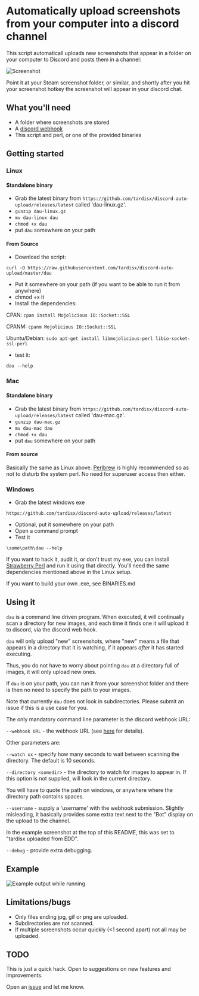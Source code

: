 # Automatically upload screenshots from your computer into a discord channel

This script automaticall uploads new screenshots that appear in a folder on your computer to Discord and posts them in a channel:

![Screenshot](http://i.imgur.com/QPS9V6f.jpg)

Point it at your Steam screenshot folder, or similar, and shortly after you hit your screenshot hotkey the screenshot will appear in your discord chat.

## What you'll need

* A folder where screenshots are stored
* A [discord webhook](https://support.discordapp.com/hc/en-us/articles/228383668-Intro-to-Webhooks)
* This script and perl, or one of the provided binaries

## Getting started

### Linux

#### Standalone binary

* Grab the latest binary from `https://github.com/tardisx/discord-auto-upload/releases/latest` called 'dau-linux.gz'.
* `gunzip dau-linux.gz`
* `mv dau-linux dau`
* `chmod +x dau`
* put `dau` somewhere on your path

#### From Source

* Download the script:

`curl -O https://raw.githubusercontent.com/tardisx/discord-auto-upload/master/dau`

* Put it somewhere on your path (if you want to be able to run it from anywhere)
* chmod +x it
* Install the dependencies:

CPAN: `cpan install Mojolicious IO::Socket::SSL`

CPANM: `cpanm Mojolicious IO::Socket::SSL`

Ubuntu/Debian: `sudo apt-get install libmojolicious-perl libio-socket-ssl-perl`

* test it:

`dau --help`

### Mac

#### Standalone binary

* Grab the latest binary from `https://github.com/tardisx/discord-auto-upload/releases/latest` called 'dau-mac.gz'.
* `gunzip dau-mac.gz`
* `mv dau-mac dau`
* `chmod +x dau`
* put `dau` somewhere on your path

#### From source

Basically the same as Linux above. [Perlbrew](https://perlbrew.pl) is highly recommended so as not to disturb the system perl. No need for superuser access then either.

### Windows

* Grab the latest windows exe

`https://github.com/tardisx/discord-auto-upload/releases/latest`

* Optional, put it somewhere on your path
* Open a command prompt
* Test it

`\some\path\dau --help`

If you want to hack it, audit it, or don't trust my exe, you can install
[Strawberry Perl](http://strawberryperl.com) and run it using that directly.
You'll need the same dependencies mentioned above in the Linux setup.

If you want to build your own .exe, see BINARIES.md

## Using it

`dau` is a command line driven program. When executed, it will continually scan a directory for new images, and each time it finds one it will upload it to discord, via the discord web hook.

`dau` will only upload "new" screenshots, where "new" means a file that appears in a directory that it is watching, if it appears *after* it has started executing.

Thus, you do not have to worry about pointing `dau` at a directory full of images, it will only upload new ones.

If `dau` is on your path, you can run it from your screenshot folder and there is then no need to specify the path to your images.

Note that currently `dau` does not look in subdirectories. Please submit an issue if this is a use case for you.

The only mandatory command line parameter is the discord webhook URL:

`--webhook URL` - the webhook URL (see [here](https://support.discordapp.com/hc/en-us/articles/228383668-Intro-to-Webhooks) for details).

Other parameters are:

`--watch xx` - specify how many seconds to wait between scanning the directory. The default is 10 seconds.

`--directory <somedir>` - the directory to watch for images to appear in. If this option is not supplied, will look in the current directory.

You will have to quote the path on windows, or anywhere where the directory path contains spaces.

`--username` - supply a 'username' with the webhook submission. Slightly misleading, it basically provides some extra text next to the "Bot" display on the upload to the channel.

In the example screenshot at the top of this README, this was set to "tardisx uploaded from EDD".

`--debug` - provide extra debugging.

## Example

![Example output while running](http://i.imgur.com/cU7z13Y.png)

## Limitations/bugs

* Only files ending jpg, gif or png are uploaded.
* Subdirectories are not scanned.
* If multiple screenshots occur quickly (<1 second apart) not all may be uploaded.

## TODO
This is just a quick hack. Open to suggestions on new features and improvements.

Open an [issue](https://github.com/tardisx/discord-auto-upload/issues/new) and let me know.
